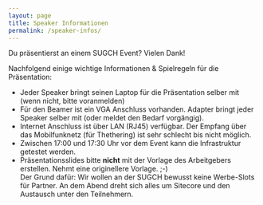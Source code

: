 ```yaml
---
layout: page
title: Speaker Informationen
permalink: /speaker-infos/
---
```


Du präsentierst an einem SUGCH Event? Vielen Dank!

Nachfolgend einige wichtige Informationen & Spielregeln für die
Präsentation:

* Jeder Speaker bringt seinen Laptop für die Präsentation selber mit (wenn nicht, bitte voranmelden)
* Für den Beamer ist ein VGA Anschluss vorhanden. Adapter bringt jeder Speaker selber mit (oder meldet den Bedarf vorgängig).
* Internet Anschluss ist über LAN (RJ45) verfügbar. Der Empfang über das Mobilfunknetz (für Thethering) ist sehr schlecht bis nicht möglich.
* Zwischen 17:00 und 17:30 Uhr vor dem Event kann die Infrastruktur getestet werden.
* Präsentationsslides bitte **nicht** mit der Vorlage des Arbeitgebers erstellen. Nehmt eine originellere Vorlage. ;-)<br>
Der Grund dafür: Wir wollen an der SUGCH bewusst keine Werbe-Slots für Partner. An dem Abend dreht sich alles um Sitecore und den Austausch unter den Teilnehmern.
